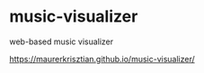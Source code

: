 # music-visualizer
web-based music visualizer


https://maurerkrisztian.github.io/music-visualizer/

